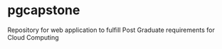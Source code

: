 # pgcapstone
Repository for web application to fulfill Post Graduate requirements for Cloud Computing
